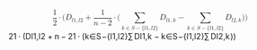 <div style="overflow: auto"><span class="katex-display"><span class="katex"><span class="katex-mathml"><math xmlns="http://www.w3.org/1998/Math/MathML" display="block"><semantics><mrow><mfrac><mn>1</mn><mn>2</mn></mfrac><mo>⋅</mo><mo stretchy="false">(</mo><msub><mi>D</mi><mrow><mi>l</mi><mn>1</mn><mo separator="true">,</mo><mi>l</mi><mn>2</mn></mrow></msub><mo>+</mo><mfrac><mn>1</mn><mrow><mi>n</mi><mo>−</mo><mn>2</mn></mrow></mfrac><mo>⋅</mo><mo stretchy="false">(</mo><munder><mo>∑</mo><mrow><mi>k</mi><mo>∈</mo><mi>S</mi><mo>−</mo><mo stretchy="false">{</mo><mi>l</mi><mn>1</mn><mo separator="true">,</mo><mi>l</mi><mn>2</mn><mo stretchy="false">}</mo></mrow></munder><msub><mi>D</mi><mrow><mi>l</mi><mn>1</mn><mo separator="true">,</mo><mi>k</mi></mrow></msub><mo>−</mo><munder><mo>∑</mo><mrow><mi>k</mi><mo>∈</mo><mi>S</mi><mo>−</mo><mo stretchy="false">{</mo><mi>l</mi><mn>1</mn><mo separator="true">,</mo><mi>l</mi><mn>2</mn><mo stretchy="false">}</mo></mrow></munder><msub><mi>D</mi><mrow><mi>l</mi><mn>2</mn><mo separator="true">,</mo><mi>k</mi></mrow></msub><mo stretchy="false">)</mo><mo stretchy="false">)</mo></mrow><annotation encoding="application/x-tex">\frac{1}{2} \cdot (D_{l1,l2} + \frac{1}{n-2} \cdot (\sum_{k \isin S-\{l1,l2\}}{D_{l1,k}} - \sum_{k \isin S-\{l1,l2\}}{D_{l2,k}}))
</annotation></semantics></math></span><span class="katex-html" aria-hidden="true"><span class="base"><span class="strut" style="height:2.00744em;vertical-align:-0.686em;"></span><span class="mord"><span class="mopen nulldelimiter"></span><span class="mfrac"><span class="vlist-t vlist-t2"><span class="vlist-r"><span class="vlist" style="height:1.32144em;"><span style="top:-2.314em;"><span class="pstrut" style="height:3em;"></span><span class="mord"><span class="mord">2</span></span></span><span style="top:-3.23em;"><span class="pstrut" style="height:3em;"></span><span class="frac-line" style="border-bottom-width:0.04em;"></span></span><span style="top:-3.677em;"><span class="pstrut" style="height:3em;"></span><span class="mord"><span class="mord">1</span></span></span></span><span class="vlist-s">​</span></span><span class="vlist-r"><span class="vlist" style="height:0.686em;"><span></span></span></span></span></span><span class="mclose nulldelimiter"></span></span><span class="mspace" style="margin-right:0.2222222222222222em;"></span><span class="mbin">⋅</span><span class="mspace" style="margin-right:0.2222222222222222em;"></span></span><span class="base"><span class="strut" style="height:1.036108em;vertical-align:-0.286108em;"></span><span class="mopen">(</span><span class="mord"><span class="mord mathnormal" style="margin-right:0.02778em;">D</span><span class="msupsub"><span class="vlist-t vlist-t2"><span class="vlist-r"><span class="vlist" style="height:0.3361079999999999em;"><span style="top:-2.5500000000000003em;margin-left:-0.02778em;margin-right:0.05em;"><span class="pstrut" style="height:2.7em;"></span><span class="sizing reset-size6 size3 mtight"><span class="mord mtight"><span class="mord mathnormal mtight" style="margin-right:0.01968em;">l</span><span class="mord mtight">1</span><span class="mpunct mtight">,</span><span class="mord mathnormal mtight" style="margin-right:0.01968em;">l</span><span class="mord mtight">2</span></span></span></span></span><span class="vlist-s">​</span></span><span class="vlist-r"><span class="vlist" style="height:0.286108em;"><span></span></span></span></span></span></span><span class="mspace" style="margin-right:0.2222222222222222em;"></span><span class="mbin">+</span><span class="mspace" style="margin-right:0.2222222222222222em;"></span></span><span class="base"><span class="strut" style="height:2.09077em;vertical-align:-0.7693300000000001em;"></span><span class="mord"><span class="mopen nulldelimiter"></span><span class="mfrac"><span class="vlist-t vlist-t2"><span class="vlist-r"><span class="vlist" style="height:1.32144em;"><span style="top:-2.314em;"><span class="pstrut" style="height:3em;"></span><span class="mord"><span class="mord mathnormal">n</span><span class="mspace" style="margin-right:0.2222222222222222em;"></span><span class="mbin">−</span><span class="mspace" style="margin-right:0.2222222222222222em;"></span><span class="mord">2</span></span></span><span style="top:-3.23em;"><span class="pstrut" style="height:3em;"></span><span class="frac-line" style="border-bottom-width:0.04em;"></span></span><span style="top:-3.677em;"><span class="pstrut" style="height:3em;"></span><span class="mord"><span class="mord">1</span></span></span></span><span class="vlist-s">​</span></span><span class="vlist-r"><span class="vlist" style="height:0.7693300000000001em;"><span></span></span></span></span></span><span class="mclose nulldelimiter"></span></span><span class="mspace" style="margin-right:0.2222222222222222em;"></span><span class="mbin">⋅</span><span class="mspace" style="margin-right:0.2222222222222222em;"></span></span><span class="base"><span class="strut" style="height:2.5660100000000003em;vertical-align:-1.516005em;"></span><span class="mopen">(</span><span class="mop op-limits"><span class="vlist-t vlist-t2"><span class="vlist-r"><span class="vlist" style="height:1.050005em;"><span style="top:-1.808995em;margin-left:0em;"><span class="pstrut" style="height:3.05em;"></span><span class="sizing reset-size6 size3 mtight"><span class="mord mtight"><span class="mord mathnormal mtight" style="margin-right:0.03148em;">k</span><span class="mrel mtight">∈</span><span class="mord mathnormal mtight" style="margin-right:0.05764em;">S</span><span class="mbin mtight">−</span><span class="mopen mtight">{</span><span class="mord mathnormal mtight" style="margin-right:0.01968em;">l</span><span class="mord mtight">1</span><span class="mpunct mtight">,</span><span class="mord mathnormal mtight" style="margin-right:0.01968em;">l</span><span class="mord mtight">2</span><span class="mclose mtight">}</span></span></span></span><span style="top:-3.0500049999999996em;"><span class="pstrut" style="height:3.05em;"></span><span><span class="mop op-symbol large-op">∑</span></span></span></span><span class="vlist-s">​</span></span><span class="vlist-r"><span class="vlist" style="height:1.516005em;"><span></span></span></span></span></span><span class="mspace" style="margin-right:0.16666666666666666em;"></span><span class="mord"><span class="mord"><span class="mord mathnormal" style="margin-right:0.02778em;">D</span><span class="msupsub"><span class="vlist-t vlist-t2"><span class="vlist-r"><span class="vlist" style="height:0.3361079999999999em;"><span style="top:-2.5500000000000003em;margin-left:-0.02778em;margin-right:0.05em;"><span class="pstrut" style="height:2.7em;"></span><span class="sizing reset-size6 size3 mtight"><span class="mord mtight"><span class="mord mathnormal mtight" style="margin-right:0.01968em;">l</span><span class="mord mtight">1</span><span class="mpunct mtight">,</span><span class="mord mathnormal mtight" style="margin-right:0.03148em;">k</span></span></span></span></span><span class="vlist-s">​</span></span><span class="vlist-r"><span class="vlist" style="height:0.286108em;"><span></span></span></span></span></span></span></span><span class="mspace" style="margin-right:0.2222222222222222em;"></span><span class="mbin">−</span><span class="mspace" style="margin-right:0.2222222222222222em;"></span></span><span class="base"><span class="strut" style="height:2.5660100000000003em;vertical-align:-1.516005em;"></span><span class="mop op-limits"><span class="vlist-t vlist-t2"><span class="vlist-r"><span class="vlist" style="height:1.050005em;"><span style="top:-1.808995em;margin-left:0em;"><span class="pstrut" style="height:3.05em;"></span><span class="sizing reset-size6 size3 mtight"><span class="mord mtight"><span class="mord mathnormal mtight" style="margin-right:0.03148em;">k</span><span class="mrel mtight">∈</span><span class="mord mathnormal mtight" style="margin-right:0.05764em;">S</span><span class="mbin mtight">−</span><span class="mopen mtight">{</span><span class="mord mathnormal mtight" style="margin-right:0.01968em;">l</span><span class="mord mtight">1</span><span class="mpunct mtight">,</span><span class="mord mathnormal mtight" style="margin-right:0.01968em;">l</span><span class="mord mtight">2</span><span class="mclose mtight">}</span></span></span></span><span style="top:-3.0500049999999996em;"><span class="pstrut" style="height:3.05em;"></span><span><span class="mop op-symbol large-op">∑</span></span></span></span><span class="vlist-s">​</span></span><span class="vlist-r"><span class="vlist" style="height:1.516005em;"><span></span></span></span></span></span><span class="mspace" style="margin-right:0.16666666666666666em;"></span><span class="mord"><span class="mord"><span class="mord mathnormal" style="margin-right:0.02778em;">D</span><span class="msupsub"><span class="vlist-t vlist-t2"><span class="vlist-r"><span class="vlist" style="height:0.3361079999999999em;"><span style="top:-2.5500000000000003em;margin-left:-0.02778em;margin-right:0.05em;"><span class="pstrut" style="height:2.7em;"></span><span class="sizing reset-size6 size3 mtight"><span class="mord mtight"><span class="mord mathnormal mtight" style="margin-right:0.01968em;">l</span><span class="mord mtight">2</span><span class="mpunct mtight">,</span><span class="mord mathnormal mtight" style="margin-right:0.03148em;">k</span></span></span></span></span><span class="vlist-s">​</span></span><span class="vlist-r"><span class="vlist" style="height:0.286108em;"><span></span></span></span></span></span></span></span><span class="mclose">)</span><span class="mclose">)</span></span></span></span></span></div>